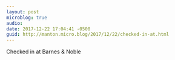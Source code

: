 ```yaml
---
layout: post
microblog: true
audio: 
date: 2017-12-22 17:04:41 -0500
guid: http://manton.micro.blog/2017/12/22/checked-in-at.html
---
```

Checked in at Barnes & Noble
